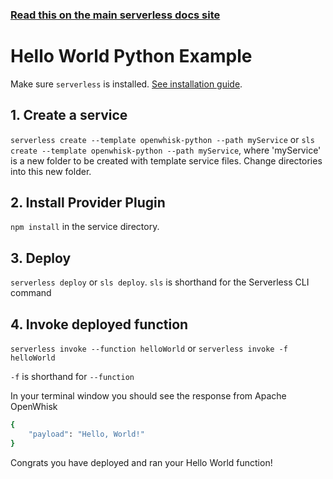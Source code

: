 <!--
title: Hello World Python Example
menuText: Hello World Python Example
description: Create a Python Hello World OpenWhisk function
layout: Doc
-->

<!-- DOCS-SITE-LINK:START automatically generated  -->
### [Read this on the main serverless docs site](https://www.serverless.com/framework/docs/providers/openwhisk/examples/hello-world/python/)
<!-- DOCS-SITE-LINK:END -->

# Hello World Python Example

Make sure `serverless` is installed. [See installation guide](../../../guide/installation.md).

## 1. Create a service
`serverless create --template openwhisk-python --path myService` or `sls create --template openwhisk-python --path myService`, where 'myService' is a new folder to be created with template service files.  Change directories into this new folder.

## 2. Install Provider Plugin
`npm install` in the service directory.

## 3. Deploy
`serverless deploy` or `sls deploy`. `sls` is shorthand for the Serverless CLI command

## 4. Invoke deployed function
`serverless invoke --function helloWorld` or `serverless invoke -f helloWorld`

`-f` is shorthand for `--function`

In your terminal window you should see the response from Apache OpenWhisk

```bash
{
    "payload": "Hello, World!"
}
```

Congrats you have deployed and ran your Hello World function!
